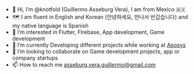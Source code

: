 - 👋 Hi, I’m @knotfold (Guillermo Asseburg Vera), I am from Mexico 🇲🇽
- 🗺️ I am fluent in English and Korean (안녕하세요, 만나서 반갑습니다) and my native language is Spanish
- 👀 I’m interested in Flutter, FIrebase, App development, Game development
- 🌱 I’m currently Developing different projects while working at [Aposys](https://www.aposystech.com/)
- 💞️ I’m looking to collaborate on Game development projects, app or company startups
- 📫 How to reach me asseburg.vera.guillermo@gmail.com

<!---
knotfold/knotfold is a ✨ special ✨ repository because its `README.md` (this file) appears on your GitHub profile.
You can click the Preview link to take a look at your changes.
--->
